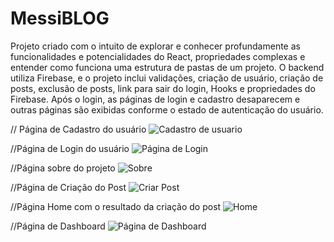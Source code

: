 # MessiBLOG

Projeto criado com o intuito de explorar e conhecer profundamente as funcionalidades e potencialidades do React, propriedades complexas e entender como funciona uma estrutura de pastas de um projeto. O backend utiliza Firebase, e o projeto inclui validações, criação de usuário, criação de posts, exclusão de posts, link para sair do login, Hooks e propriedades do Firebase. Após o login, as páginas de login e cadastro desaparecem e outras páginas são exibidas conforme o estado de autenticação do usuário.

// Página de Cadastro do usuário
![Cadastro de usuario](https://github.com/user-attachments/assets/9a7cfe5a-8144-489d-991e-f6594134bac8)

//Página de Login do usuário
![Página de Login](https://github.com/user-attachments/assets/f61b0a97-0253-435d-bf18-98906c5c290d)

//Página sobre do projeto
![Sobre](https://github.com/user-attachments/assets/bc88fa87-2aa9-4ac5-bf51-f8c5d2301af9)

//Página de Criação do Post 
![Criar Post](https://github.com/user-attachments/assets/1839cb90-97c6-491b-a70b-13c04aca02e9)

//Página Home com o resultado da criação do post
![Home](https://github.com/user-attachments/assets/ce28924a-ee69-4657-b193-ed6f66c885b2)

//Página de Dashboard
![Página de Dashboard](https://github.com/user-attachments/assets/50623b42-5ca1-48ba-85ac-48ea6f0f2e7d)
